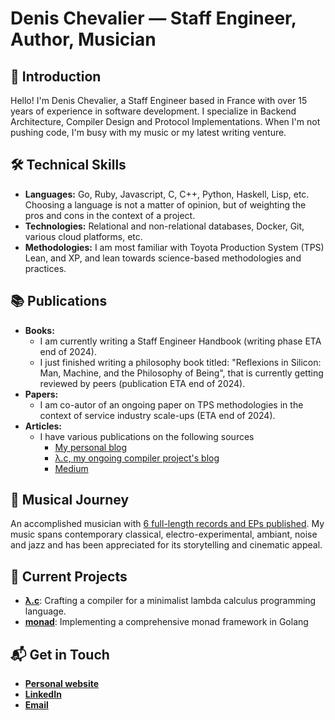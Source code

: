 # Denis Chevalier — Staff Engineer, Author, Musician

## 👋 Introduction

Hello! I'm Denis Chevalier, a Staff Engineer based in France with over 15 years of experience in software development. I specialize in Backend Architecture, Compiler Design and Protocol Implementations. When I'm not pushing code, I'm busy with my music or my latest writing venture.

## 🛠 Technical Skills

- **Languages:** Go, Ruby, Javascript, C, C++, Python, Haskell, Lisp, etc. Choosing a language is not a matter of opinion, but of weighting the pros and cons in the context of a project.
- **Technologies:** Relational and non-relational databases, Docker, Git, various cloud platforms, etc.
- **Methodologies:** I am most familiar with Toyota Production System (TPS) Lean, and XP, and lean towards science-based methodologies and practices.

## 📚 Publications

- **Books:**
    - I am currently writing a Staff Engineer Handbook (writing phase ETA end of 2024).
    - I just finished writing a philosophy book titled: "Reflexions in Silicon: Man, Machine, and the Philosophy of Being", that is currently getting reviewed by peers (publication ETA end of 2024).
- **Papers:**
    - I am co-autor of an ongoing paper on TPS methodologies in the context of service industry scale-ups (ETA end of 2024).
- **Articles:**
    - I have various publications on the following sources
      - [My personal blog](https://denischevalier.fr)
      - [λ.c, my ongoing compiler project's blog](https://denisdubochevalier.github.io/lambdac/post)
      - [Medium](https://medium.com/@denis.chevalier)

## 🎵 Musical Journey

An accomplished musician with [6 full-length records and EPs published](https://stalys.bandcamp.com/). My music spans contemporary classical, electro-experimental, ambiant, noise and jazz and has been appreciated for its storytelling and cinematic appeal.

## 🤖 Current Projects

- **[λ.c](https://denisdubochevalier.github.io/lambdac)**: Crafting a compiler for a minimalist lambda calculus programming language.
- **[monad](https://github.com/denisdubochevalier/monad)**: Implementing a comprehensive monad framework in Golang

## 📬 Get in Touch

- **[Personal website](https://denischevalier.fr)**
- **[LinkedIn](https://www.linkedin.com/in/denis-chevalier/)**
- **[Email](mailto:contact@denischevalier.fr)**
